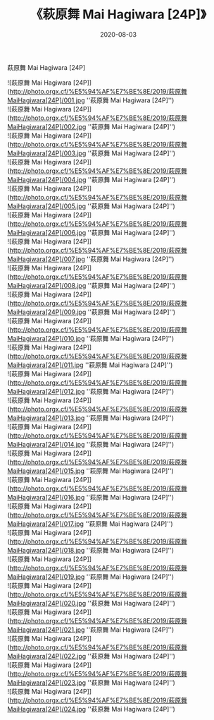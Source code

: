 ﻿---
layout: post
title:  《萩原舞 Mai Hagiwara [24P]》
date:   2020-08-03
img: http://photo.orgx.cf/%E5%94%AF%E7%BE%8E/2019/萩原舞MaiHagiwara[24P]/000.jpg
categories: [美女, 清纯, 唯美]
---

萩原舞 Mai Hagiwara [24P]

![萩原舞 Mai Hagiwara [24P]](http://photo.orgx.cf/%E5%94%AF%E7%BE%8E/2019/萩原舞MaiHagiwara[24P]/001.jpg ''萩原舞 Mai Hagiwara [24P]'') <br>
![萩原舞 Mai Hagiwara [24P]](http://photo.orgx.cf/%E5%94%AF%E7%BE%8E/2019/萩原舞MaiHagiwara[24P]/002.jpg ''萩原舞 Mai Hagiwara [24P]'') <br>
![萩原舞 Mai Hagiwara [24P]](http://photo.orgx.cf/%E5%94%AF%E7%BE%8E/2019/萩原舞MaiHagiwara[24P]/003.jpg ''萩原舞 Mai Hagiwara [24P]'') <br>
![萩原舞 Mai Hagiwara [24P]](http://photo.orgx.cf/%E5%94%AF%E7%BE%8E/2019/萩原舞MaiHagiwara[24P]/004.jpg ''萩原舞 Mai Hagiwara [24P]'') <br>
![萩原舞 Mai Hagiwara [24P]](http://photo.orgx.cf/%E5%94%AF%E7%BE%8E/2019/萩原舞MaiHagiwara[24P]/005.jpg ''萩原舞 Mai Hagiwara [24P]'') <br>
![萩原舞 Mai Hagiwara [24P]](http://photo.orgx.cf/%E5%94%AF%E7%BE%8E/2019/萩原舞MaiHagiwara[24P]/006.jpg ''萩原舞 Mai Hagiwara [24P]'') <br>
![萩原舞 Mai Hagiwara [24P]](http://photo.orgx.cf/%E5%94%AF%E7%BE%8E/2019/萩原舞MaiHagiwara[24P]/007.jpg ''萩原舞 Mai Hagiwara [24P]'') <br>
![萩原舞 Mai Hagiwara [24P]](http://photo.orgx.cf/%E5%94%AF%E7%BE%8E/2019/萩原舞MaiHagiwara[24P]/008.jpg ''萩原舞 Mai Hagiwara [24P]'') <br>
![萩原舞 Mai Hagiwara [24P]](http://photo.orgx.cf/%E5%94%AF%E7%BE%8E/2019/萩原舞MaiHagiwara[24P]/009.jpg ''萩原舞 Mai Hagiwara [24P]'') <br>
![萩原舞 Mai Hagiwara [24P]](http://photo.orgx.cf/%E5%94%AF%E7%BE%8E/2019/萩原舞MaiHagiwara[24P]/010.jpg ''萩原舞 Mai Hagiwara [24P]'') <br>
![萩原舞 Mai Hagiwara [24P]](http://photo.orgx.cf/%E5%94%AF%E7%BE%8E/2019/萩原舞MaiHagiwara[24P]/011.jpg ''萩原舞 Mai Hagiwara [24P]'') <br>
![萩原舞 Mai Hagiwara [24P]](http://photo.orgx.cf/%E5%94%AF%E7%BE%8E/2019/萩原舞MaiHagiwara[24P]/012.jpg ''萩原舞 Mai Hagiwara [24P]'') <br>
![萩原舞 Mai Hagiwara [24P]](http://photo.orgx.cf/%E5%94%AF%E7%BE%8E/2019/萩原舞MaiHagiwara[24P]/013.jpg ''萩原舞 Mai Hagiwara [24P]'') <br>
![萩原舞 Mai Hagiwara [24P]](http://photo.orgx.cf/%E5%94%AF%E7%BE%8E/2019/萩原舞MaiHagiwara[24P]/014.jpg ''萩原舞 Mai Hagiwara [24P]'') <br>
![萩原舞 Mai Hagiwara [24P]](http://photo.orgx.cf/%E5%94%AF%E7%BE%8E/2019/萩原舞MaiHagiwara[24P]/015.jpg ''萩原舞 Mai Hagiwara [24P]'') <br>
![萩原舞 Mai Hagiwara [24P]](http://photo.orgx.cf/%E5%94%AF%E7%BE%8E/2019/萩原舞MaiHagiwara[24P]/016.jpg ''萩原舞 Mai Hagiwara [24P]'') <br>
![萩原舞 Mai Hagiwara [24P]](http://photo.orgx.cf/%E5%94%AF%E7%BE%8E/2019/萩原舞MaiHagiwara[24P]/017.jpg ''萩原舞 Mai Hagiwara [24P]'') <br>
![萩原舞 Mai Hagiwara [24P]](http://photo.orgx.cf/%E5%94%AF%E7%BE%8E/2019/萩原舞MaiHagiwara[24P]/018.jpg ''萩原舞 Mai Hagiwara [24P]'') <br>
![萩原舞 Mai Hagiwara [24P]](http://photo.orgx.cf/%E5%94%AF%E7%BE%8E/2019/萩原舞MaiHagiwara[24P]/019.jpg ''萩原舞 Mai Hagiwara [24P]'') <br>
![萩原舞 Mai Hagiwara [24P]](http://photo.orgx.cf/%E5%94%AF%E7%BE%8E/2019/萩原舞MaiHagiwara[24P]/020.jpg ''萩原舞 Mai Hagiwara [24P]'') <br>
![萩原舞 Mai Hagiwara [24P]](http://photo.orgx.cf/%E5%94%AF%E7%BE%8E/2019/萩原舞MaiHagiwara[24P]/021.jpg ''萩原舞 Mai Hagiwara [24P]'') <br>
![萩原舞 Mai Hagiwara [24P]](http://photo.orgx.cf/%E5%94%AF%E7%BE%8E/2019/萩原舞MaiHagiwara[24P]/022.jpg ''萩原舞 Mai Hagiwara [24P]'') <br>
![萩原舞 Mai Hagiwara [24P]](http://photo.orgx.cf/%E5%94%AF%E7%BE%8E/2019/萩原舞MaiHagiwara[24P]/023.jpg ''萩原舞 Mai Hagiwara [24P]'') <br>
![萩原舞 Mai Hagiwara [24P]](http://photo.orgx.cf/%E5%94%AF%E7%BE%8E/2019/萩原舞MaiHagiwara[24P]/024.jpg ''萩原舞 Mai Hagiwara [24P]'') <br>
